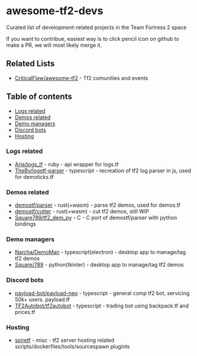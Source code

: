 # awesome-tf2-devs
Curated list of development-related projects in the Team Fortress 2 space

If you want to contribue, easiest way is to click pencil icon on github to make a PR, we will most likely merge it.

## Related Lists
  * [CriticalFlaw/awesome-tf2](https://github.com/CriticalFlaw/awesome-tf2) - Tf2 comunities and events

## Table of contents
- [Logs related](#Logs-related)
- [Demos related](#Demos-related)
- [Demo managers](#Demo-managers)
- [Discord bots](#Discord-bots)
- [Hosting](#Hosting)

### Logs related
  * [Arie/logs_tf](https://github.com/Arie/logs_tf) - ruby - api wrapper for logs.tf
  * [TheBv/logstf-parser](https://github.com/TheBv/logstf-parser) - typescript - recreation of tf2 log parser in js, used for demoticks.tf

### Demos related
  * [demostf/parser](https://github.com/demostf/parser) - rust(+wasm) - parse tf2 demos, used for demos.tf
  * [demostf/cutter](https://github.com/demostf/cutter) - rust(+wasm) - cut tf2 demos, still WIP
  * [Square789/tf2_dem_py](https://github.com/Square789/tf2_dem_py) - C - C port of demostf/parser with python bindings

### Demo managers
  * [Narcha/DemoMan](https://github.com/Narcha/DemoMan) - typescript(electron) - desktop app to manage/tag tf2 demos 
  * [Square/789](https://github.com/Square789/Demomgr) - python(tkinter) - desktop app to manage/tag tf2 demos

### Discord bots
  * [payload-bot/payload-neo](https://github.com/payload-bot/payload-neo) - typescript - general comp tf2 bot, servicing 50k+ users. payload.tf
  * [TF2Autobot/tf2autobot](https://github.com/TF2Autobot/tf2autobot) - typescript - trading bot using backpack.tf and prices.tf

### Hosting
  * [spiretf](https://github.com/spiretf) - misc - tf2 server hosting related scripts/dockerfiles/tools/sourcespawn plugints